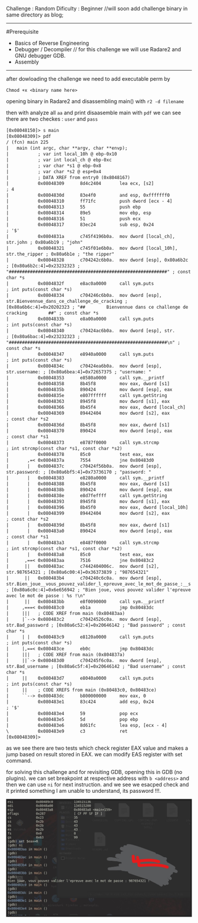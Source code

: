 Challenge : Random
Dificulty : Beginner 
//will soon add challenge binary in same directory as blog;
  
---
#Prerequisite
- Basics of Reverse Engineering 
- Debugger / Decompiler // for this challenge we will use Radare2 and GNU debugger GDB.
- Assembly
---

after dowloading the challenge we need to add executable perm by 
```shell
Chmod +x <binary name here>
```

opening binary in Radare2 and disassembling main() with
`r2 -d filename`

then with analyze all `aa`
and print disaasemble main with `pdf`
we can see there are two checkes : `user` and `pass`
```radare2
[0x08048150]> s main
[0x08048309]> pdf
/ (fcn) main 225
|   main (int argc, char **argv, char **envp);
|           ; var int local_10h @ ebp-0x10
|           ; var int local_ch @ ebp-0xc
|           ; var char *s1 @ ebp-0x8
|           ; var char *s2 @ esp+0x4
|           ; DATA XREF from entry0 (0x8048167)
|           0x08048309      8d4c2404       lea ecx, [s2]               ; 4
|           0x0804830d      83e4f0         and esp, 0xfffffff0
|           0x08048310      ff71fc         push dword [ecx - 4]
|           0x08048313      55             push ebp
|           0x08048314      89e5           mov ebp, esp
|           0x08048316      51             push ecx
|           0x08048317      83ec24         sub esp, 0x24               ; '$'
|           0x0804831a      c745f4196b0a.  mov dword [local_ch], str.john ; 0x80a6b19 ; "john"
|           0x08048321      c745f01e6b0a.  mov dword [local_10h], str.the_ripper ; 0x80a6b1e ; "the ripper"
|           0x08048328      c704242c6b0a.  mov dword [esp], 0x80a6b2c  ; [0x80a6b2c:4]=0x23232323 ; "############################################################" ; const char *s
|           0x0804832f      e8ac0a0000     call sym.puts               ; int puts(const char *s)
|           0x08048334      c704246c6b0a.  mov dword [esp], str.Bienvennue_dans_ce_challenge_de_cracking ; [0x80a6b6c:4]=0x20202323 ; "##        Bienvennue dans ce challenge de cracking        ##" ; const char *s
|           0x0804833b      e8a00a0000     call sym.puts               ; int puts(const char *s)
|           0x08048340      c70424ac6b0a.  mov dword [esp], str.       ; [0x80a6bac:4]=0x23232323 ; "############################################################\n" ; const char *s
|           0x08048347      e8940a0000     call sym.puts               ; int puts(const char *s)
|           0x0804834c      c70424ea6b0a.  mov dword [esp], str.username: ; [0x80a6bea:4]=0x72657375 ; "username: "
|           0x08048353      e8580a0000     call sym.__printf
|           0x08048358      8b45f8         mov eax, dword [s1]
|           0x0804835b      890424         mov dword [esp], eax
|           0x0804835e      e807ffffff     call sym.getString
|           0x08048363      8945f8         mov dword [s1], eax
|           0x08048366      8b45f4         mov eax, dword [local_ch]
|           0x08048369      89442404       mov dword [s2], eax         ; const char *s2
|           0x0804836d      8b45f8         mov eax, dword [s1]
|           0x08048370      890424         mov dword [esp], eax        ; const char *s1
|           0x08048373      e8787f0000     call sym.strcmp             ; int strcmp(const char *s1, const char *s2)
|           0x08048378      85c0           test eax, eax
|       ,=< 0x0804837a      7554           jne 0x80483d0
|       |   0x0804837c      c70424f56b0a.  mov dword [esp], str.password: ; [0x80a6bf5:4]=0x73736170 ; "password: "
|       |   0x08048383      e8280a0000     call sym.__printf
|       |   0x08048388      8b45f8         mov eax, dword [s1]
|       |   0x0804838b      890424         mov dword [esp], eax
|       |   0x0804838e      e8d7feffff     call sym.getString
|       |   0x08048393      8945f8         mov dword [s1], eax
|       |   0x08048396      8b45f0         mov eax, dword [local_10h]
|       |   0x08048399      89442404       mov dword [s2], eax         ; const char *s2
|       |   0x0804839d      8b45f8         mov eax, dword [s1]
|       |   0x080483a0      890424         mov dword [esp], eax        ; const char *s1
|       |   0x080483a3      e8487f0000     call sym.strcmp             ; int strcmp(const char *s1, const char *s2)
|       |   0x080483a8      85c0           test eax, eax
|      ,==< 0x080483aa      7516           jne 0x80483c2
|      ||   0x080483ac      c7442404006c.  mov dword [s2], str.987654321 ; [0x80a6c00:4]=0x36373839 ; "987654321"
|      ||   0x080483b4      c704240c6c0a.  mov dword [esp], str.Bien_joue__vous_pouvez_valider_l_epreuve_avec_le_mot_de_passe_:__s ; [0x80a6c0c:4]=0x6e656942 ; "Bien joue, vous pouvez valider l'epreuve avec le mot de passe : %s !\n"
|      ||   0x080483bb      e8f0090000     call sym.__printf
|     ,===< 0x080483c0      eb1a           jmp 0x80483dc
|     |||   ; CODE XREF from main (0x80483aa)
|     |`--> 0x080483c2      c70424526c0a.  mov dword [esp], str.Bad_password ; [0x80a6c52:4]=0x20646142 ; "Bad password" ; const char *s
|     | |   0x080483c9      e8120a0000     call sym.puts               ; int puts(const char *s)
|     |,==< 0x080483ce      eb0c           jmp 0x80483dc
|     |||   ; CODE XREF from main (0x804837a)
|     ||`-> 0x080483d0      c704245f6c0a.  mov dword [esp], str.Bad_username ; [0x80a6c5f:4]=0x20646142 ; "Bad username" ; const char *s
|     ||    0x080483d7      e8040a0000     call sym.puts               ; int puts(const char *s)
|     ||    ; CODE XREFS from main (0x80483c0, 0x80483ce)
|     ``--> 0x080483dc      b800000000     mov eax, 0
|           0x080483e1      83c424         add esp, 0x24               ; '$'
|           0x080483e4      59             pop ecx
|           0x080483e5      5d             pop ebp
|           0x080483e6      8d61fc         lea esp, [ecx - 4]
\           0x080483e9      c3             ret
[0x08048309]> 
```

as we see there are two tests which check register EAX value and makes a jump based on result stored in EAX.
we can modify EAS register with set command.

for solving this challenge and for revisiting GDB, opening this in GDB (no plugins).
we can set breakpoint at respective address with `b <address>`
and then we can use `ni` for next instruction.
and we see we esacped check and it printed something I am unable to understand, its password !!!.

![Solved ! <image>](https://github.com/0x7EVEN/Blogs/blob/main/ReverseEngineering/Basics/challenge-1/images/solved.jpg?raw=true)
